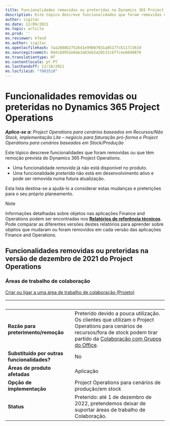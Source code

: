 ```yaml
---
title: Funcionalidades removidas ou preteridas no Dynamics 365 Project Operations
description: Este tópico descreve funcionalidades que foram removidas ou que têm remoção prevista do Dynamics 365 Project Operations.
author: sigitac
ms.date: 12/09/2021
ms.topic: article
ms.prod: ''
ms.reviewer: kfend
ms.author: sigitac
ms.openlocfilehash: 7aa2888b2752641e99087031a85177cb1171363d
ms.sourcegitcommit: 04dc8d952e6da3ab3eb2a20131c6f7cee6040876
ms.translationtype: HT
ms.contentlocale: pt-PT
ms.lasthandoff: 12/10/2021
ms.locfileid: "7903510"
---
```

# <a name="removed-or-deprecated-features-in-dynamics-365-project-operations"></a>Funcionalidades removidas ou preteridas no Dynamics 365 Project Operations

_**Aplica-se a:** Project Operations para cenários baseados em Recursos/Não Stock, implementação Lite – negócio para faturação pró-forma e Project Operations para cenários baseados em Stock/Produção_

Este tópico descreve funcionalidades que foram removidas ou que têm remoção prevista do Dynamics 365 Project Operations.

- Uma funcionalidade *removida* já não está disponível no produto.
- Uma funcionalidade *preterida* não está em desenvolvimento ativo e pode ser removida numa futura atualização.

Esta lista destina-se a ajudá-lo a considerar estas mudanças e preterições para o seu próprio planeamento.

> [!NOTE]
> Informações detalhadas sobre objetos nas aplicações Finance and Operations podem ser encontradas nos [**Relatórios de referência técnicos**](/dynamics/s-e/global/axtechrefrep_61). Pode comparar as diferentes versões destes relatórios para aprender sobre objetos que mudaram ou foram removidos em cada versão das aplicações Finance and Operations.

## <a name="features-removed-or-deprecated-in-the-project-operations-december-2021-release"></a>Funcionalidades removidas ou preteridas na versão de dezembro de 2021 do Project Operations

### <a name="collaboration-workspaces"></a>Áreas de trabalho de colaboração

[Criar ou ligar a uma área de trabalho de colaboração (Projeto)](/dynamicsax-2012/appuser-itpro/create-or-link-to-a-collaboration-workspace-project)

| &nbsp; | &nbsp; |
|--------|--------|
| **Razão para preterimento/remoção** | Preterido devido a pouca utilização. Os clientes que utilizam o Project Operations para cenários de recursos/fora de stock podem tirar partido da [Colaboração com Grupos do Office](../project-management/collaboration-groups.md). |
| **Substituído por outras funcionalidades?** | No |
| **Áreas de produto afetadas** | Aplicação  |
| **Opção de implementação** | Project Operations para cenários de produção/em stock |
| **Status** | Preterido: até 1 de dezembro de 2022, pretendemos deixar de suportar áreas de trabalho de Colaboração. |
